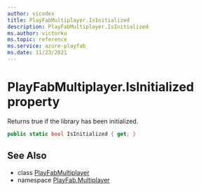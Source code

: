 ```yaml
---
author: vicodex
title: PlayFabMultiplayer.IsInitialized
description: PlayFabMultiplayer.IsInitialized
ms.author: victorku
ms.topic: reference
ms.service: azure-playfab
ms.date: 11/23/2021
---
```


# PlayFabMultiplayer.IsInitialized property

Returns true if the library has been initialized.

```csharp
public static bool IsInitialized { get; }
```

## See Also

* class [PlayFabMultiplayer](../PlayFabMultiplayer.md)
* namespace [PlayFab.Multiplayer](../../PlayFabMultiplayerSDK.md)

